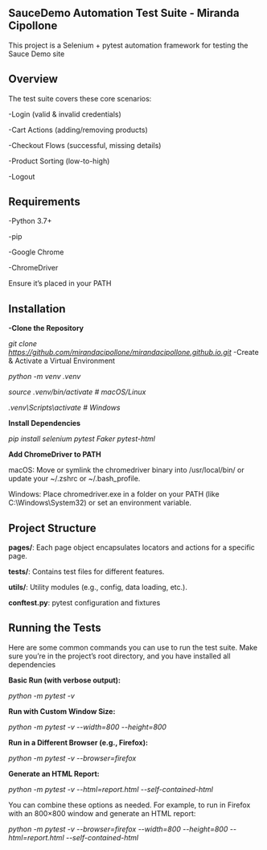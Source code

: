 ## SauceDemo Automation Test Suite - Miranda Cipollone

This project is a Selenium + pytest automation framework for testing the Sauce Demo site

## Overview
The test suite covers these core scenarios:

-Login (valid & invalid credentials)

-Cart Actions (adding/removing products)

-Checkout Flows (successful, missing details)

-Product Sorting (low-to-high)

-Logout

## Requirements

-Python 3.7+

-pip

-Google Chrome

-ChromeDriver

Ensure it’s placed in your PATH

## Installation

**-Clone the Repository**

_git clone https://github.com/mirandacipollone/mirandacipollone.github.io.git_
-Create & Activate a Virtual Environment

_python -m venv .venv_

_source .venv/bin/activate   # macOS/Linux_

_.venv\Scripts\activate      # Windows_


**Install Dependencies**

_pip install selenium pytest Faker pytest-html_

**Add ChromeDriver to PATH**

macOS: Move or symlink the chromedriver binary into /usr/local/bin/ or update your ~/.zshrc or ~/.bash_profile.

Windows: Place chromedriver.exe in a folder on your PATH (like C:\Windows\System32) or set an environment variable.

## Project Structure

**pages/**: Each page object encapsulates locators and actions for a specific page.

**tests/**: Contains test files for different features.

**utils/**: Utility modules (e.g., config, data loading, etc.).

**conftest.py**: pytest configuration and fixtures 


## Running the Tests

Here are some common commands you can use to run the test suite. Make sure you’re in the project’s root directory, and you have installed all dependencies

**Basic Run (with verbose output):**

_python -m pytest -v_

**Run with Custom Window Size:**

_python -m pytest -v --width=800 --height=800_

**Run in a Different Browser (e.g., Firefox):**

_python -m pytest -v --browser=firefox_


**Generate an HTML Report:**

_python -m pytest -v --html=report.html --self-contained-html_

You can combine these options as needed. For example, to run in Firefox with an 800×800 window and generate an HTML report:

_python -m pytest -v --browser=firefox --width=800 --height=800 --html=report.html --self-contained-html_

